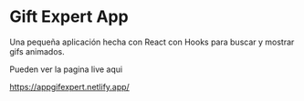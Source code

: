 # Gift Expert App

Una pequeña aplicación hecha con React con Hooks para buscar y mostrar gifs animados.

Pueden ver la pagina live aqui

https://appgifexpert.netlify.app/